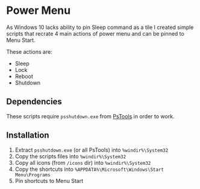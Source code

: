 # Power Menu
As Windows 10 lacks ability to pin Sleep command as a tile I created simple scripts that recrate 4 main actions of power menu and can be pinned to Menu Start.

These actions are:
* Sleep
* Lock
* Reboot
* Shutdown

## Dependencies
These scripts require `psshutdown.exe` from [PsTools](https://docs.microsoft.com/en-us/sysinternals/downloads/psshutdown) in order to work.

## Installation
1. Extract `psshutdown.exe` (or all PsTools) into `%windir%\System32`
1. Copy the scripts files into `%windir%\System32`
1. Copy all icons (from `/icons` dir) into `%windir%\System32`
1. Copy the shortcuts into `%APPDATA%\Microsoft\Windows\Start Menu\Programs`
1. Pin shortcuts to Menu Start
